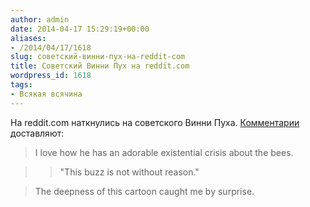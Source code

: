 ```yaml
---
author: admin
date: 2014-04-17 15:29:19+00:00
aliases:
- /2014/04/17/1618
slug: советский-винни-пух-на-reddit-com
title: Советский Винни Пух на reddit.com
wordpress_id: 1618
tags:
- Всякая всячина
---
```


На reddit.com наткнулись на советского Винни Пуха. [Комментарии](http://www.reddit.com/r/videos/comments/23925q/the_soviet_union_had_winnie_the_pooh_but_he_was/) доставляют:

> I love how he has an adorable existential crisis about the bees.

>> "This buzz is not without reason."

> The deepness of this cartoon caught me by surprise.

<!--more-->
